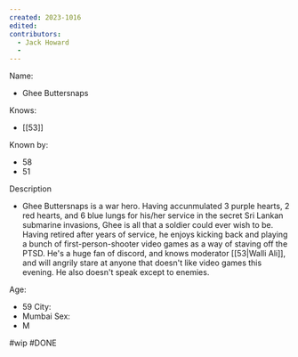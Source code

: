 ```yaml
---
created: 2023-1016
edited:
contributors:
  - Jack Howard
  - 
---
```


Name:
- Ghee Buttersnaps

Knows:
- [[53]]

Known by:
- 58
- 51

Description
- Ghee Buttersnaps is a war hero. Having accunmulated 3 purple hearts, 2 red hearts, and 6 blue lungs for his/her service in the secret Sri Lankan submarine invasions, Ghee is all that a soldier could ever wish to be. Having retired after years of service, he enjoys kicking back and playing a bunch of first-person-shooter video games as a way of staving off the PTSD. He's a huge fan of discord, and knows moderator [[53|Walli Ali]], and will angrily stare at anyone that doesn't like video games this evening. He also doesn't speak except to enemies.

Age:
- 59
City:
- Mumbai
Sex:
- M


#wip
#DONE